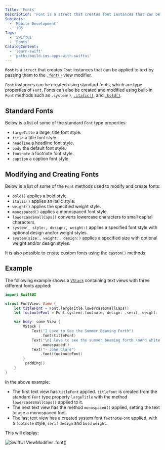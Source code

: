 ```yaml
---
Title: 'Fonts'
Description: 'Font is a struct that creates font instances that can be applied to text.'
Subjects:
  - 'Mobile Development'
  - 'iOS'
Tags:
  - 'SwiftUI'
  - 'Fonts'
CatalogContent:
  - 'learn-swift'
  - 'paths/build-ios-apps-with-swiftui'
---
```


**`Font`** is a `struct` that creates `Font` instances that can be applied to text by passing them to the [`.font()`](https://www.codecademy.com/resources/docs/swiftui/viewmodifier/font) view modifier.

`Font` instances can be created using standard fonts, which are type properties of `Font`. Fonts can also be created and modified using built-in `Font` methods such as `.system()`, [`.italic()`](https://www.codecademy.com/resources/docs/swiftui/viewmodifier/italic), and [`.bold()`](https://www.codecademy.com/resources/docs/swiftui/viewmodifier/bold).

## Standard Fonts

Below is a list of some of the standard `Font` type properties:

- `largeTitle` a large, title font style.
- `title` a title font style.
- `headline` a headline font style.
- `body` the default font style.
- `footnote` a footnote font style.
- `caption` a caption font style.

## Modifying and Creating Fonts

Below is a list of some of the `Font` methods used to modify and create fonts:

- `bold()` applies a bold style.
- `italic()` applies an italic style.
- `weight()` applies the specified weight style.
- `monospaced()` applies a monospaced font style.
- `lowercaseSmallCaps()` converts lowercase characters to small capital characters.
- `system(_ style:, design:, weight:)` applies a specified font style with optional design and/or weight styles.
- `system(size:, weight:, design:)` applies a specified size with optional weight and/or design styles.

It is also possible to create custom fonts using the `custom()` methods.

## Example

The following example shows a [`VStack`](https://www.codecademy.com/resources/docs/swiftui/views/vstack) containing text views with three different fonts applied:

```swift
import SwiftUI

struct FontView: View {
    let titleFont = Font.largeTitle.lowercaseSmallCaps()
    let footnoteFont = Font.system(.footnote, design: .serif, weight: .bold)

    var body: some View {
        VStack {
            Text("I Love to See the Summer Beaming Forth")
                .font(titleFont)
            Text("\nI love to see the summer beaming forth \nAnd white wool sack clouds sailing to the north \nI love to see the wild flowers come again \nAnd mare blobs stain with gold the meadow drain\n")
                .monospaced()
            Text("- John Clare")
                .font(footnoteFont)
        }
        .padding()
    }
}
```

In the above example:

- The first text view has `titleFont` applied. `titleFont` is created from the standard `Font` type property `largeTitle` with the method `lowercaseSmallCaps()` applied to it.
- The next text view has the method `monospaced()` applied, setting the text to use a monospaced font.
- The last text view has a created system font `footnoteFont` applied, with a `footnote` style, `serif` `design` and `bold` `weight`.

This will display:

![SwiftUI ViewModifier .font()](https://raw.githubusercontent.com/Codecademy/docs/main/media/swiftui-font.png)

